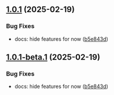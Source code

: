 ## [1.0.1](https://github.com/ngxpert/input-otp/compare/v1.0.0...v1.0.1) (2025-02-19)


### Bug Fixes

* docs: hide features for now ([b5e843d](https://github.com/ngxpert/input-otp/commit/b5e843d0d3e28f3db2731a4dc8f947eb4b8750af))

## [1.0.1-beta.1](https://github.com/ngxpert/input-otp/compare/v1.0.0...v1.0.1-beta.1) (2025-02-19)


### Bug Fixes

* docs: hide features for now ([b5e843d](https://github.com/ngxpert/input-otp/commit/b5e843d0d3e28f3db2731a4dc8f947eb4b8750af))
